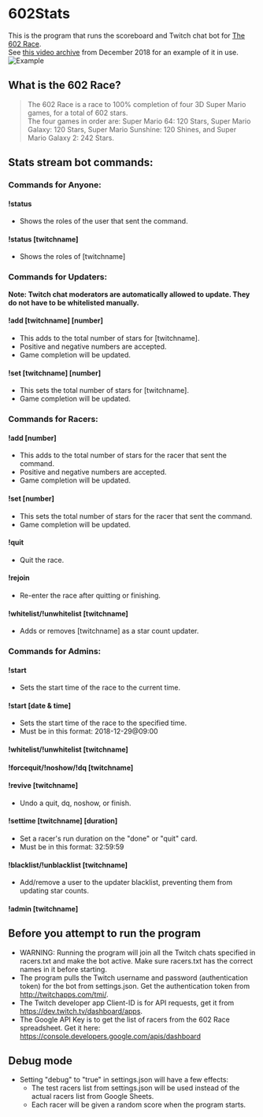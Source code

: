 # 602Stats
This is the program that runs the scoreboard and Twitch chat bot for [The 602 Race](https://docs.google.com/spreadsheets/d/1ludkWzuN0ZzMh9Bv1gq9oQxMypttiXkg6AEFvxy_gZk/).  
See [this video archive](https://www.twitch.tv/videos/356727983) from December 2018 for an example of it in use.  
![Example](https://i.imgur.com/vZSinTe.jpg)

## What is the 602 Race?  
>The 602 Race is a race to 100% completion of four 3D Super Mario games, for a total of 602 stars.  
>The four games in order are:  Super Mario 64: 120 Stars, Super Mario Galaxy: 120 Stars, Super Mario Sunshine: 120 Shines, and Super Mario Galaxy 2: 242 Stars.
  
## Stats stream bot commands:
### **Commands for Anyone:**
#### !status
- Shows the roles of the user that sent the command.
#### !status [twitchname]
- Shows the roles of [twitchname]

### **Commands for Updaters:**
**Note: Twitch chat moderators are automatically allowed to update. They do not have to be whitelisted manually.**
#### !add [twitchname] [number]
- This adds to the total number of stars for [twitchname].
- Positive and negative numbers are accepted.
- Game completion will be updated.
#### !set [twitchname] [number]
- This sets the total number of stars for [twitchname].
- Game completion will be updated.
   
### **Commands for Racers:**
#### !add [number]
- This adds to the total number of stars for the racer that sent the command.
- Positive and negative numbers are accepted.
- Game completion will be updated.
#### !set [number]
- This sets the total number of stars for the racer that sent the command.
- Game completion will be updated.
#### !quit
- Quit the race.
#### !rejoin
- Re-enter the race after quitting or finishing.
#### !whitelist/!unwhitelist [twitchname]
- Adds or removes [twitchname] as a star count updater.
  
### **Commands for Admins:**
#### !start
- Sets the start time of the race to the current time. 
#### !start [date & time]
- Sets the start time of the race to the specified time.
- Must be in this format: 2018-12-29@09:00
#### !whitelist/!unwhitelist [twitchname]
#### !forcequit/!noshow/!dq [twitchname]
#### !revive [twitchname]
- Undo a quit, dq, noshow, or finish.
#### !settime [twitchname] [duration]
- Set a racer's run duration on the "done" or "quit" card.
- Must be in this format: 32:59:59
#### !blacklist/!unblacklist [twitchname]
- Add/remove a user to the updater blacklist, preventing them from updating star counts.
#### !admin [twitchname]
  
## Before you attempt to run the program
- WARNING: Running the program will join all the Twitch chats specified in racers.txt and make the bot active. Make sure racers.txt has the correct names in it before starting.  
- The program pulls the Twitch username and password (authentication token) for the bot from settings.json. Get the authentication token from http://twitchapps.com/tmi/.  
- The Twitch developer app Client-ID is for API requests, get it from https://dev.twitch.tv/dashboard/apps.  
- The Google API Key is to get the list of racers from the 602 Race spreadsheet. Get it here: https://console.developers.google.com/apis/dashboard


## Debug mode
- Setting "debug" to "true" in settings.json will have a few effects:
    - The test racers list from settings.json will be used instead of the actual racers list from Google Sheets.
    - Each racer will be given a random score when the program starts.
